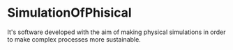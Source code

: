# SimulationOfPhisical
It's software developed with the aim of making physical simulations in order to make complex processes more sustainable.
